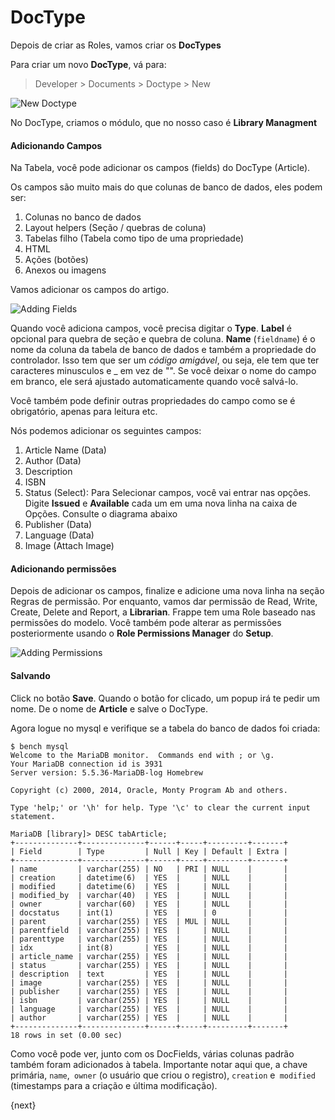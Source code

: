 # DocType

Depois de criar as Roles, vamos criar os **DocTypes**

Para criar um novo **DocType**, vá para:

> Developer > Documents > Doctype > New

<img class="screenshot" alt="New Doctype" src="{{docs_base_url}}/assets/img/doctype_new.png">

No DocType, criamos o módulo, que no nosso caso é **Library Managment**

#### Adicionando Campos

Na Tabela, você pode adicionar os campos (fields) do DocType (Article).

Os campos são muito mais do que colunas de banco de dados, eles podem ser:

1. Colunas no banco de dados
1. Layout helpers (Seção / quebras de coluna)
1. Tabelas filho (Tabela como tipo de uma propriedade)
1. HTML
1. Ações (botões)
1. Anexos ou imagens

Vamos adicionar os campos do artigo.

<img class="screenshot" alt="Adding Fields" src="{{docs_base_url}}/assets/img/doctype_adding_field.png">

Quando você adiciona campos, você precisa digitar o **Type**. **Label** é opcional para quebra de seção e quebra de coluna. **Name** (`fieldname`) é o nome da coluna da tabela de banco de dados e também a propriedade do controlador. Isso tem que ser um *código amigável*, ou seja, ele tem que ter caracteres minusculos e _ em vez de "". Se você deixar o nome do campo em branco, ele será ajustado automaticamente quando você salvá-lo.

Você também pode definir outras propriedades do campo como se é obrigatório, apenas para leitura etc.

Nós podemos adicionar os seguintes campos:

1. Article Name (Data)
2. Author (Data)
3. Description
4. ISBN
5. Status (Select): Para Selecionar campos, você vai entrar nas opções. Digite **Issued** e **Available** cada um em uma nova linha na caixa de Opções. Consulte o diagrama abaixo
6. Publisher (Data)
7. Language (Data)
8. Image (Attach Image)


#### Adicionando permissões

Depois de adicionar os campos, finalize e adicione uma nova linha na seção Regras de permissão. Por enquanto, vamos dar permissão de Read, Write, Create, Delete and Report, a **Librarian**. Frappe tem uma Role baseado nas permissões do modelo. Você também pode alterar as permissões posteriormente usando o **Role Permissions Manager** do **Setup**.

<img class="screenshot" alt="Adding Permissions" src="{{docs_base_url}}/assets/img/doctype_adding_permission.png">

#### Salvando

Click no botão **Save**. Quando o botão for clicado, um popup irá te pedir um nome. De o nome de **Article** e salve o DocType.

Agora logue no mysql e verifique se a tabela do banco de dados foi criada:

	$ bench mysql
	Welcome to the MariaDB monitor.  Commands end with ; or \g.
	Your MariaDB connection id is 3931
	Server version: 5.5.36-MariaDB-log Homebrew

	Copyright (c) 2000, 2014, Oracle, Monty Program Ab and others.

	Type 'help;' or '\h' for help. Type '\c' to clear the current input statement.

	MariaDB [library]> DESC tabArticle;
	+--------------+--------------+------+-----+---------+-------+
	| Field        | Type         | Null | Key | Default | Extra |
	+--------------+--------------+------+-----+---------+-------+
	| name         | varchar(255) | NO   | PRI | NULL    |       |
	| creation     | datetime(6)  | YES  |     | NULL    |       |
	| modified     | datetime(6)  | YES  |     | NULL    |       |
	| modified_by  | varchar(40)  | YES  |     | NULL    |       |
	| owner        | varchar(60)  | YES  |     | NULL    |       |
	| docstatus    | int(1)       | YES  |     | 0       |       |
	| parent       | varchar(255) | YES  | MUL | NULL    |       |
	| parentfield  | varchar(255) | YES  |     | NULL    |       |
	| parenttype   | varchar(255) | YES  |     | NULL    |       |
	| idx          | int(8)       | YES  |     | NULL    |       |
	| article_name | varchar(255) | YES  |     | NULL    |       |
	| status       | varchar(255) | YES  |     | NULL    |       |
	| description  | text         | YES  |     | NULL    |       |
	| image        | varchar(255) | YES  |     | NULL    |       |
	| publisher    | varchar(255) | YES  |     | NULL    |       |
	| isbn         | varchar(255) | YES  |     | NULL    |       |
	| language     | varchar(255) | YES  |     | NULL    |       |
	| author       | varchar(255) | YES  |     | NULL    |       |
	+--------------+--------------+------+-----+---------+-------+
	18 rows in set (0.00 sec)


Como você pode ver, junto com os DocFields, várias colunas padrão também foram adicionados à tabela. Importante notar aqui que, a chave primária, `name`,` owner` (o usuário que criou o registro), `creation` e` modified` (timestamps para a criação e última modificação).

{next}

